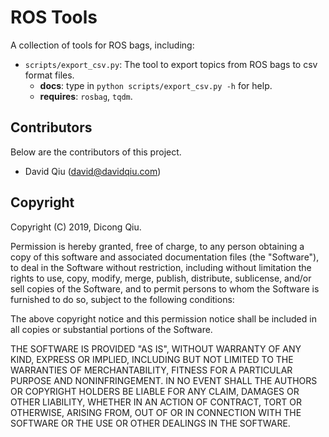 # ROS Tools

A collection of tools for ROS bags, including:

  * `scripts/export_csv.py`: The tool to export topics from ROS bags to csv
  format files.
    - __docs__: type in `python scripts/export_csv.py -h` for help.
    - __requires__: `rosbag`, `tqdm`.


## Contributors

Below are the contributors of this project.

* David Qiu (david@davidqiu.com)


## Copyright

Copyright (C) 2019, Dicong Qiu.

Permission is hereby granted, free of charge, to any person obtaining a copy of
this software and associated documentation files (the "Software"), to deal in
the Software without restriction, including without limitation the rights to
use, copy, modify, merge, publish, distribute, sublicense, and/or sell copies
of the Software, and to permit persons to whom the Software is furnished to do
so, subject to the following conditions:

The above copyright notice and this permission notice shall be included in all
copies or substantial portions of the Software.

THE SOFTWARE IS PROVIDED "AS IS", WITHOUT WARRANTY OF ANY KIND, EXPRESS OR
IMPLIED, INCLUDING BUT NOT LIMITED TO THE WARRANTIES OF MERCHANTABILITY,
FITNESS FOR A PARTICULAR PURPOSE AND NONINFRINGEMENT. IN NO EVENT SHALL THE
AUTHORS OR COPYRIGHT HOLDERS BE LIABLE FOR ANY CLAIM, DAMAGES OR OTHER
LIABILITY, WHETHER IN AN ACTION OF CONTRACT, TORT OR OTHERWISE, ARISING FROM,
OUT OF OR IN CONNECTION WITH THE SOFTWARE OR THE USE OR OTHER DEALINGS IN THE
SOFTWARE.
